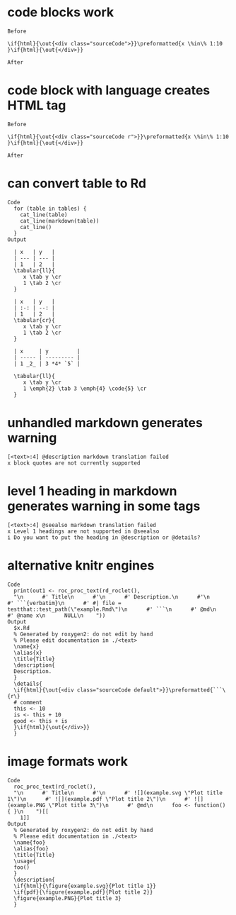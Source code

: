 # code blocks work

    Before
    
    \if{html}{\out{<div class="sourceCode">}}\preformatted{x \%in\% 1:10
    }\if{html}{\out{</div>}}
    
    After

# code block with language creates HTML tag

    Before
    
    \if{html}{\out{<div class="sourceCode r">}}\preformatted{x \%in\% 1:10
    }\if{html}{\out{</div>}}
    
    After

# can convert table to Rd

    Code
      for (table in tables) {
        cat_line(table)
        cat_line(markdown(table))
        cat_line()
      }
    Output
      
      | x   | y   |
      | --- | --- |
      | 1   | 2   |
      \tabular{ll}{
         x \tab y \cr
         1 \tab 2 \cr
      }
      
      | x   | y   |
      | :-: | --: |
      | 1   | 2   |
      \tabular{cr}{
         x \tab y \cr
         1 \tab 2 \cr
      }
      
      | x     | y         |
      | ----- | --------- |
      | 1 _2_ | 3 *4* `5` |
        
      \tabular{ll}{
         x \tab y \cr
         1 \emph{2} \tab 3 \emph{4} \code{5} \cr
      }
      

# unhandled markdown generates warning

    [<text>:4] @description markdown translation failed
    x block quotes are not currently supported

# level 1 heading in markdown generates warning in some tags

    [<text>:4] @seealso markdown translation failed
    x Level 1 headings are not supported in @seealso
    i Do you want to put the heading in @description or @details?

# alternative knitr engines

    Code
      print(out1 <- roc_proc_text(rd_roclet(),
      "\n      #' Title\n      #'\n      #' Description.\n      #'\n      #' ```{verbatim}\n      #' #| file = testthat::test_path(\"example.Rmd\")\n      #' ```\n      #' @md\n      #' @name x\n      NULL\n    "))
    Output
      $x.Rd
      % Generated by roxygen2: do not edit by hand
      % Please edit documentation in ./<text>
      \name{x}
      \alias{x}
      \title{Title}
      \description{
      Description.
      }
      \details{
      \if{html}{\out{<div class="sourceCode default">}}\preformatted{```\{r\}
      # comment
      this <- 10
      is <- this + 10
      good <- this + is
      }\if{html}{\out{</div>}}
      }
      

# image formats work

    Code
      roc_proc_text(rd_roclet(),
      "\n      #' Title\n      #'\n      #' ![](example.svg \"Plot title 1\")\n      #' ![](example.pdf \"Plot title 2\")\n      #' ![](example.PNG \"Plot title 3\")\n      #' @md\n      foo <- function() { }\n    ")[[
        1]]
    Output
      % Generated by roxygen2: do not edit by hand
      % Please edit documentation in ./<text>
      \name{foo}
      \alias{foo}
      \title{Title}
      \usage{
      foo()
      }
      \description{
      \if{html}{\figure{example.svg}{Plot title 1}}
      \if{pdf}{\figure{example.pdf}{Plot title 2}}
      \figure{example.PNG}{Plot title 3}
      }

